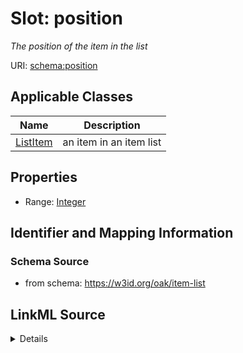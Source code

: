 # Slot: position
_The position of the item in the list_


URI: [schema:position](http://schema.org/position)



<!-- no inheritance hierarchy -->




## Applicable Classes

| Name | Description |
| --- | --- |
[ListItem](ListItem.md) | an item in an item list






## Properties

* Range: [Integer](Integer.md)







## Identifier and Mapping Information







### Schema Source


* from schema: https://w3id.org/oak/item-list




## LinkML Source

<details>
```yaml
name: position
description: The position of the item in the list
from_schema: https://w3id.org/oak/item-list
rank: 1000
slot_uri: schema:position
alias: position
owner: ListItem
domain_of:
- ListItem
range: integer

```
</details>